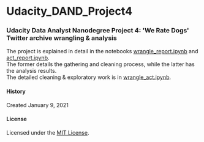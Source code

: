 # Udacity_DAND_Project4
### Udacity Data Analyst Nanodegree Project 4: 'We Rate Dogs' Twitter archive wrangling &amp; analysis

The project is explained in detail in the notebooks [wrangle_report.ipynb](/wrangle_report.ipynb) and [act_report.ipynb](/act_report.ipynb).  
The former details the gathering and cleaning process, while the latter has the analysis results.  
The detailed cleaning & exploratory work is in [wrangle_act.ipynb](/wrangle_act.ipynb).   

#### History
Created January 9, 2021

#### License
Licensed under the [MIT License](/license.md).
